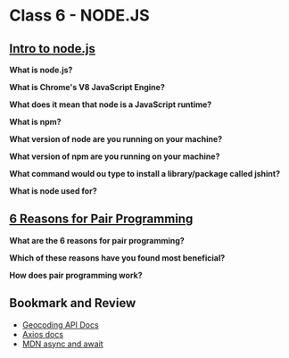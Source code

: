 # Class 6 - NODE.JS

## [Intro to node.js](https://www.sitepoint.com/an-introduction-to-node-js/)

**What is node.js?**

**What is Chrome's V8 JavaScript Engine?**

**What does it mean that node is a JavaScript runtime?**

**What is npm?**

**What version of node are you running on your machine?**

**What version of npm are you running on your machine?**

**What command would ou type to install a library/package called jshint?**

**What is node used for?**

## [6 Reasons for Pair Programming](https://www.codefellows.org/blog/6-reasons-for-pair-programming/)

**What are the 6 reasons for pair programming?**

**Which of these reasons have you found most beneficial?**

**How does pair programming work?**

## Bookmark and Review

- [Geocoding API Docs](https://locationiq.com/)
- [Axios docs](https://www.npmjs.com/package/axios)
- [MDN async and await](https://developer.mozilla.org/en-US/docs/Learn/JavaScript/Asynchronous/Promises)
